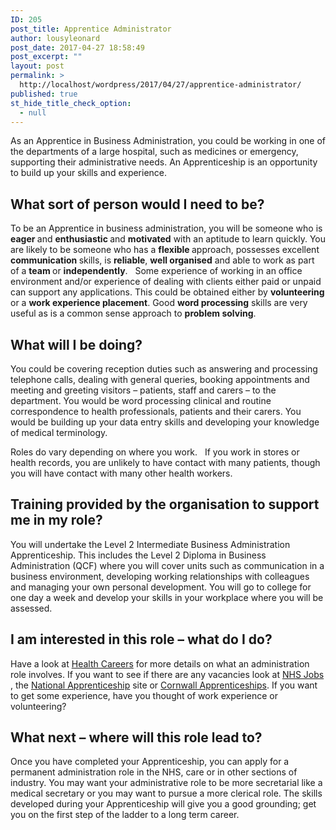 ```yaml
---
ID: 205
post_title: Apprentice Administrator
author: lousyleonard
post_date: 2017-04-27 18:58:49
post_excerpt: ""
layout: post
permalink: >
  http://localhost/wordpress/2017/04/27/apprentice-administrator/
published: true
st_hide_title_check_option:
  - null
---
```

<div class="blocktext-pages-heading">
<div class="blocktext-pages-heading">As an Apprentice in Business Administration, you could be working in one of the departments of a large hospital, such as medicines or emergency, supporting their administrative needs. An Apprenticeship is an opportunity to build up your skills and experience.</div>
<div class="blocktext">
<h2>What sort of person would I need to be?</h2>
To be an Apprentice in business administration, you will be someone who is <strong>eager </strong>and <strong>enthusiastic </strong>and <strong>motivated</strong> with an aptitude to learn quickly. You are likely to be someone who has a <strong>flexible </strong>approach, possesses excellent <strong>communication </strong>skills, is <strong>reliable</strong>, <strong>well organised</strong> and able to work as part of a <strong>team </strong>or <strong>independently</strong>.   Some experience of working in an office environment and/or experience of dealing with clients either paid or unpaid can support any applications. This could be obtained either by <strong>volunteering</strong> or a <strong>work experience placement</strong>. Good <strong>word processing</strong> skills are very useful as is a common sense approach to <strong>problem solving</strong>.

</div>
<div class="blocktext">
<h2>What will I be doing?</h2>
You could be covering reception duties such as answering and processing telephone calls, dealing with general queries, booking appointments and meeting and greeting visitors – patients, staff and carers – to the department. You would be word processing clinical and routine correspondence to health professionals, patients and their carers. You would be building up your data entry skills and developing your knowledge of medical terminology.

Roles do vary depending on where you work.   If you work in stores or health records, you are unlikely to have contact with many patients, though you will have contact with many other health workers.

</div>
<div class="blocktext">
<h2>Training provided by the organisation to support me in my role?</h2>
You will undertake the Level 2 Intermediate Business Administration Apprenticeship. This includes the Level 2 Diploma in Business Administration (QCF) where you will cover units such as communication in a business environment, developing working relationships with colleagues and managing your own personal development. You will go to college for one day a week and develop your skills in your workplace where you will be assessed.

</div>
<div class="blocktext">
<h2>I am interested in this role – what do I do?</h2>
Have a look at <a href="https://www.healthcareers.nhs.uk/explore-roles/administration">Health Careers</a> for more details on what an administration role involves. If you want to see if there are any vacancies look at <a href="http://www.jobs.nhs.uk/">NHS Jobs</a> , the <a href="http://www.apprenticeships.gov.uk/how_to_apply">National Apprenticeship</a> site or <a href="http://cornwallapprenticeships.com/">Cornwall Apprenticeships</a>. If you want to get some experience, have you thought of work experience or volunteering?

</div>
<div class="blocktext">
<h2>What next – where will this role lead to?</h2>
Once you have completed your Apprenticeship, you can apply for a permanent administration role in the NHS, care or in other sections of industry. You may want your administrative role to be more secretarial like a medical secretary or you may want to pursue a more clerical role. The skills developed during your Apprenticeship will give you a good grounding; get you on the first step of the ladder to a long term career.

</div>
</div>